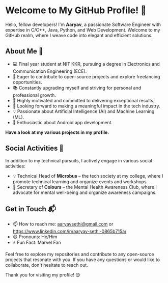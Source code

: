
# Welcome to My GitHub Profile! 👋

Hello, fellow developers! I'm **Aaryav**, a passionate Software Engineer with expertise in C/C++, Java, Python, and Web Development. Welcome to my GitHub realm, where I weave code into elegant and efficient solutions.

## About Me 🚀

- 💻 Final year student at NIT KKR, pursuing a degree in Electronics and Communication Engineering (ECE).
- 🌱 Eager to contribute to open-source projects and explore freelancing opportunities.
- 📚 Constantly upgrading myself and striving for personal and professional growth.
- 🌟 Highly motivated and committed to delivering exceptional results.
- 🚀 Looking forward to making a meaningful impact in the tech industry.
- 💡 Passionate about Artificial Intelligence (AI) and Machine Learning (ML).
- 📱 Enthusiastic about Android app development.


**Have a look at my various projects in my profile.**

## Social Activities 🌟

In addition to my technical pursuits, I actively engage in various social activities:

- 💡 Technical Head of **Microbus** – the tech society at my college, where I promote technical learning and organize events and workshops.
- 🌈 Secretary of **Colours** – the Mental Health Awareness Club, where I advocate for mental well-being and organize awareness campaigns.

## Get in Touch 📬

- 📫 How to reach me: aaryavsethi@gmail.com or https://www.linkedin.com/in/aaryav-sethi-0865b715a/
- 😄 Pronouns: He/Him
- ⚡ Fun Fact: Marvel Fan 

Feel free to explore my repositories and contribute to any open-source projects that resonate with you. If you have any questions or would like to collaborate, don't hesitate to reach out.

Thank you for visiting my profile! 😊



